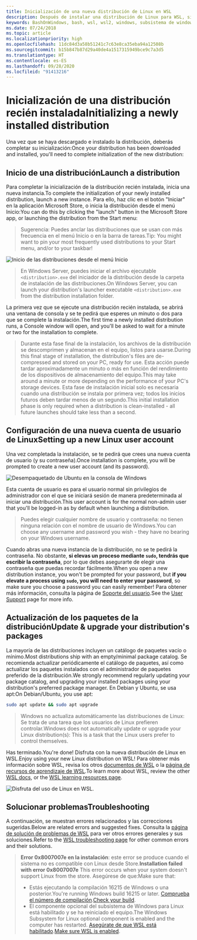 ```yaml
---
title: Inicialización de una nueva distribución de Linux en WSL
description: Después de instalar una distribución de Linux para WSL, sigue estos sencillos pasos para completar la inicialización.
keywords: BashOnWindows, bash, wsl, wsl2, windows, subsistema de windows para linux, windowssubsystem, ubuntu, debian, suse, windows 10
ms.date: 07/24/2018
ms.topic: article
ms.localizationpriority: high
ms.openlocfilehash: 11dc84d3a58b51241c7c63e8ca35eba94a12508b
ms.sourcegitcommit: b15b847b87d29a40de4a1517315949bce9c7a3d5
ms.translationtype: HT
ms.contentlocale: es-ES
ms.lasthandoff: 09/28/2020
ms.locfileid: "91413216"
---
```

# <a name="initializing-a-newly-installed-distribution"></a><span data-ttu-id="8f510-104">Inicialización de una distribución recién instalada</span><span class="sxs-lookup"><span data-stu-id="8f510-104">Initializing a newly installed distribution</span></span>

<span data-ttu-id="8f510-105">Una vez que se haya descargado e instalado la distribución, deberás completar su inicialización:</span><span class="sxs-lookup"><span data-stu-id="8f510-105">Once your distribution has been downloaded and installed, you'll need to complete initialization of the new distribution:</span></span>

## <a name="launch-a-distribution"></a><span data-ttu-id="8f510-106">Inicio de una distribución</span><span class="sxs-lookup"><span data-stu-id="8f510-106">Launch a distribution</span></span>

<span data-ttu-id="8f510-107">Para completar la inicialización de la distribución recién instalada, inicia una nueva instancia.</span><span class="sxs-lookup"><span data-stu-id="8f510-107">To complete the initialization of your newly installed distribution, launch a new instance.</span></span> <span data-ttu-id="8f510-108">Para ello, haz clic en el botón "Iniciar" en la aplicación Microsoft Store, o inicia la distribución desde el menú Inicio:</span><span class="sxs-lookup"><span data-stu-id="8f510-108">You can do this by clicking the "launch" button in the Microsoft Store app, or launching the distribution from the Start menu:</span></span>

> <span data-ttu-id="8f510-109">Sugerencia: Puedes anclar las distribuciones que se usan con más frecuencia en el menú Inicio o en la barra de tareas.</span><span class="sxs-lookup"><span data-stu-id="8f510-109">Tip: You might want to pin your most frequently used distributions to your Start menu, and/or to your taskbar!</span></span>

![Inicio de las distribuciones desde el menú Inicio](media/start-menu.png)

> <span data-ttu-id="8f510-111">En Windows Server, puedes iniciar el archivo ejecutable `<distribution>.exe` del iniciador de la distribución desde la carpeta de instalación de las distribuciones.</span><span class="sxs-lookup"><span data-stu-id="8f510-111">On Windows Server, you can launch your distribution's launcher executable `<distribution>.exe` from the distribution installation folder.</span></span>

<span data-ttu-id="8f510-112">La primera vez que se ejecute una distribución recién instalada, se abrirá una ventana de consola y se te pedirá que esperes un minuto o dos para que se complete la instalación.</span><span class="sxs-lookup"><span data-stu-id="8f510-112">The first time a newly installed distribution runs, a Console window will open, and you'll be asked to wait for a minute or two for the installation to complete.</span></span>

> <span data-ttu-id="8f510-113">Durante esta fase final de la instalación, los archivos de la distribución se descomprimen y almacenan en el equipo, listos para usarse.</span><span class="sxs-lookup"><span data-stu-id="8f510-113">During this final stage of installation, the distribution's files are de-compressed and stored on your PC, ready for use.</span></span> <span data-ttu-id="8f510-114">Esta acción puede tardar aproximadamente un minuto o más en función del rendimiento de los dispositivos de almacenamiento del equipo.</span><span class="sxs-lookup"><span data-stu-id="8f510-114">This may take around a minute or more depending on the performance of your PC's storage devices.</span></span> <span data-ttu-id="8f510-115">Esta fase de instalación inicial solo es necesaria cuando una distribución se instala por primera vez; todos los inicios futuros deben tardar menos de un segundo.</span><span class="sxs-lookup"><span data-stu-id="8f510-115">This initial installation phase is only required when a distribution is clean-installed - all future launches should take less than a second.</span></span>

## <a name="setting-up-a-new-linux-user-account"></a><span data-ttu-id="8f510-116">Configuración de una nueva cuenta de usuario de Linux</span><span class="sxs-lookup"><span data-stu-id="8f510-116">Setting up a new Linux user account</span></span>

<span data-ttu-id="8f510-117">Una vez completada la instalación, se te pedirá que crees una nueva cuenta de usuario (y su contraseña).</span><span class="sxs-lookup"><span data-stu-id="8f510-117">Once installation is complete, you will be prompted to create a new user account (and its password).</span></span>

![Desempaquetado de Ubuntu en la consola de Windows](media/UbuntuInstall.png)

<span data-ttu-id="8f510-119">Esta cuenta de usuario es para el usuario normal sin privilegios de administrador con el que se iniciará sesión de manera predeterminada al iniciar una distribución.</span><span class="sxs-lookup"><span data-stu-id="8f510-119">This user account is for the normal non-admin user that you'll be logged-in as by default when launching a distribution.</span></span>

> <span data-ttu-id="8f510-120">Puedes elegir cualquier nombre de usuario y contraseña: no tienen ninguna relación con el nombre de usuario de Windows.</span><span class="sxs-lookup"><span data-stu-id="8f510-120">You can choose any username and password you wish - they have no bearing on your Windows username.</span></span>

<span data-ttu-id="8f510-121">Cuando abras una nueva instancia de la distribución, no se te pedirá la contraseña. No obstante, **si elevas un proceso mediante `sudo`, tendrás que escribir la contraseña**, por lo que debes asegurarte de elegir una contraseña que puedas recordar fácilmente.</span><span class="sxs-lookup"><span data-stu-id="8f510-121">When you open a new distribution instance, you won't be prompted for your password, but **if you elevate a process using `sudo`, you will need to enter your password**, so make sure you choose a password you can easily remember!</span></span> <span data-ttu-id="8f510-122">Para obtener más información, consulta la página de [Soporte del usuario](user-support.md).</span><span class="sxs-lookup"><span data-stu-id="8f510-122">See the [User Support](user-support.md) page for more info.</span></span>

## <a name="update--upgrade-your-distributions-packages"></a><span data-ttu-id="8f510-123">Actualización de los paquetes de la distribución</span><span class="sxs-lookup"><span data-stu-id="8f510-123">Update & upgrade your distribution's packages</span></span>

<span data-ttu-id="8f510-124">La mayoría de las distribuciones incluyen un catálogo de paquetes vacío o mínimo.</span><span class="sxs-lookup"><span data-stu-id="8f510-124">Most distributions ship with an empty/minimal package catalog.</span></span> <span data-ttu-id="8f510-125">Se recomienda actualizar periódicamente el catálogo de paquetes, así como actualizar los paquetes instalados con el administrador de paquetes preferido de la distribución.</span><span class="sxs-lookup"><span data-stu-id="8f510-125">We strongly recommend regularly updating your package catalog, and upgrading your installed packages using your distribution's preferred package manager.</span></span> <span data-ttu-id="8f510-126">En Debian y Ubuntu, se usa apt:</span><span class="sxs-lookup"><span data-stu-id="8f510-126">On Debian/Ubuntu, you use apt:</span></span>

```bash
sudo apt update && sudo apt upgrade
```

> <span data-ttu-id="8f510-127">Windows no actualiza automáticamente las distribuciones de Linux: Se trata de una tarea que los usuarios de Linux prefieren controlar.</span><span class="sxs-lookup"><span data-stu-id="8f510-127">Windows does not automatically update or upgrade your Linux distribution(s): This is a task that the Linux users prefer to control themselves.</span></span>

<span data-ttu-id="8f510-128">Has terminado.</span><span class="sxs-lookup"><span data-stu-id="8f510-128">You're done!</span></span> <span data-ttu-id="8f510-129">Disfruta con la nueva distribución de Linux en WSL.</span><span class="sxs-lookup"><span data-stu-id="8f510-129">Enjoy using your new Linux distribution on WSL!</span></span> <span data-ttu-id="8f510-130">Para obtener más información sobre WSL, revisa los otros [documentos de WSL](./index.md) o la [página de recursos de aprendizaje de WSL](https://aka.ms/learnwsl).</span><span class="sxs-lookup"><span data-stu-id="8f510-130">To learn more about WSL, review the other [WSL docs](./index.md), or the [WSL learning resources page](https://aka.ms/learnwsl).</span></span>

![Disfruta del uso de Linux en WSL.](media/linux-on-wsl.png)

## <a name="troubleshooting"></a><span data-ttu-id="8f510-132">Solucionar problemas</span><span class="sxs-lookup"><span data-stu-id="8f510-132">Troubleshooting</span></span>

<span data-ttu-id="8f510-133">A continuación, se muestran errores relacionados y las correcciones sugeridas.</span><span class="sxs-lookup"><span data-stu-id="8f510-133">Below are related errors and suggested fixes.</span></span> <span data-ttu-id="8f510-134">Consulta la [página de solución de problemas de WSL](troubleshooting.md) para ver otros errores generales y sus soluciones.</span><span class="sxs-lookup"><span data-stu-id="8f510-134">Refer to the [WSL troubleshooting page](troubleshooting.md) for other common errors and their solutions.</span></span>

> <span data-ttu-id="8f510-135">**Error 0x8007007e en la instalación**: este error se produce cuando el sistema no es compatible con Linux desde Store.</span><span class="sxs-lookup"><span data-stu-id="8f510-135">**Installation failed with error 0x8007007e** This error occurs when your system doesn't support Linux from the store.</span></span>  <span data-ttu-id="8f510-136">Asegúrese de que:</span><span class="sxs-lookup"><span data-stu-id="8f510-136">Make sure that:</span></span>
> * <span data-ttu-id="8f510-137">Estás ejecutando la compilación 16215 de Windows o una posterior.</span><span class="sxs-lookup"><span data-stu-id="8f510-137">You're running Windows build 16215 or later.</span></span> <span data-ttu-id="8f510-138">[Comprueba el número de compilación](troubleshooting.md#check-your-build-number).</span><span class="sxs-lookup"><span data-stu-id="8f510-138">[Check your build](troubleshooting.md#check-your-build-number).</span></span>
> * <span data-ttu-id="8f510-139">El componente opcional del subsistema de Windows para Linux está habilitado y se ha reiniciado el equipo.</span><span class="sxs-lookup"><span data-stu-id="8f510-139">The Windows Subsystem for Linux optional component is enabled and the computer has restarted.</span></span>  <span data-ttu-id="8f510-140">[Asegúrate de que WSL está habilitado](troubleshooting.md#confirm-wsl-is-enabled).</span><span class="sxs-lookup"><span data-stu-id="8f510-140">[Make sure WSL is enabled](troubleshooting.md#confirm-wsl-is-enabled).</span></span>